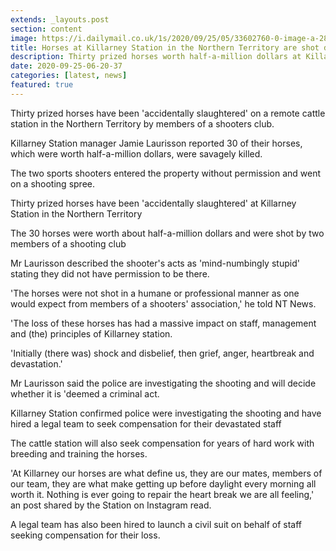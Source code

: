 ```yaml
---
extends: _layouts.post
section: content
image: https://i.dailymail.co.uk/1s/2020/09/25/05/33602760-0-image-a-28_1601009979231.jpg 
title: Horses at Killarney Station in the Northern Territory are shot dead 
description: Thirty prized horses worth half-a-million dollars at Killarney Station in the Northern Territory were accidentally slaughtered by two members of a shooters club. 
date: 2020-09-25-06-20-37 
categories: [latest, news] 
featured: true 
--- 
```

Thirty prized horses have been 'accidentally slaughtered' on a remote cattle station in the Northern Territory by members of a shooters club. 

Killarney Station manager Jamie Laurisson reported 30 of their horses, which were worth half-a-million dollars, were savagely killed. 

The two sports shooters entered the property without permission and went on a shooting spree.  

Thirty prized horses have been 'accidentally slaughtered' at Killarney Station in the Northern Territory 

The 30 horses were worth about half-a-million dollars and were shot by two members of a shooting club

Mr Laurisson described the shooter's acts as 'mind-numbingly stupid' stating they did not have permission to be there. 

'The horses were not shot in a humane or professional manner as one would expect from members of a shooters' association,' he told NT News.

'The loss of these horses has had a massive impact on staff, management and (the) principles of Killarney station.

'Initially (there was) shock and disbelief, then grief, anger, heartbreak and devastation.'

Mr Laurisson said the police are investigating the shooting and will decide whether it is 'deemed a criminal act.

Killarney Station confirmed police were investigating the shooting and have hired a legal team to seek compensation for their devastated staff 

The cattle station will also seek compensation for years of hard work with breeding and training the horses. 

'At Killarney our horses are what define us, they are our mates, members of our team, they are what make getting up before daylight every morning all worth it. Nothing is ever going to repair the heart break we are all feeling,' an post shared by the Station on Instagram read. 

A legal team has also been hired to launch a civil suit on behalf of staff seeking compensation for their loss.

